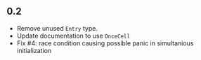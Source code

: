 ## 0.2

+ Remove unused `Entry` type.
+ Update documentation to use `OnceCell`
+ Fix #4: race condition causing possible panic in simultanious initialization
